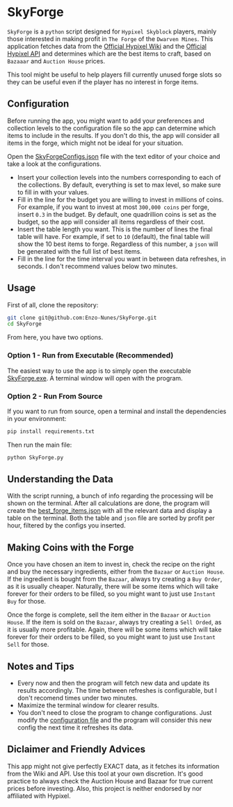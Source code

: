 # SkyForge

`SkyForge` is a `python` script designed for `Hypixel Skyblock` players, mainly those interested in making profit in `The Forge` of the `Dwarven Mines`.
This application fetches data from the [Official Hypixel Wiki](https://wiki.hypixel.net/The_Forge) and the [Official Hypixel API](https://api.hypixel.net)
and determines which are the best items to craft, based on `Bazaaar` and `Auction House` prices.

This tool might be useful to help players fill currently unused forge slots so they can be useful even if the player has no interest in forge items.

## Configuration

Before running the app, you might want to add your preferences and collection levels to the configuration file so the app can determine which items to include in the results. If you don't do this, the app will consider all items in the forge, which might not be ideal for your situation.

Open the [SkyForgeConfigs.json](SkyForgeConfigs.json) file with the text editor of your choice and take a look at the configurations.

- Insert your collection levels into the numbers corresponding to each of the collections. By default, everything is set to max level, so make sure to fill in with your values.
- Fill in the line for the budget you are willing to invest in millions of coins. For example, if you want to invest at most `300,000 coins` per forge, insert `0.3` in the budget. By default, one quadrillion coins is set as the budget, so the app will consider all items regardless of their cost.
- Insert the table length you want. This is the number of lines the final table will have. For example, if set to `10` (default), the final table will show the 10 best items to forge. Regardless of this number, a `json` will be generated with the full list of best items.
- Fill in the line for the time interval you want in between data refreshes, in seconds. I don't recommend values below two minutes.

## Usage

First of all, clone the repository:

```bash
git clone git@github.com:Enzo-Nunes/SkyForge.git
cd SkyForge
```

From here, you have two options.

### Option 1 - Run from Executable (Recommended)

The easiest way to use the app is to simply open the executable [SkyForge.exe](SkyForge.exe). A terminal window will open with the program.

### Option 2 - Run From Source

If you want to run from source, open a terminal and install the dependencies in your environment:

```bash
pip install requirements.txt
```

Then run the main file:

```bash
python SkyForge.py
```

## Understanding the Data

With the script running, a bunch of info regarding the processing will be shown on the terminal. After all calculations are done, the program will create the [best_forge_items.json](best_forge_items.json) with all the relevant data and display a table on the terminal. Both the table and `json` file are sorted by profit per hour, filtered by the configs you inserted.

## Making Coins with the Forge

Once you have chosen an item to invest in, check the recipe on the right and buy the necessary ingredients, either from the `Bazaar` or `Auction House`. If the ingredient is bought from the `Bazaar`, always try creating a `Buy Order`, as it is usually cheaper. Naturally, there will be some items which will take forever for their orders to be filled, so you might want to just use `Instant Buy` for those.

Once the forge is complete, sell the item either in the `Bazaar` or `Auction House`. If the item is sold on the `Bazaar`, always try creating a `Sell Orded`, as it is usually more profitable. Again, there will be some items which will take forever for their orders to be filled, so you might want to just use `Instant Sell` for those.

## Notes and Tips

- Every now and then the program will fetch new data and update its results accordingly. The time between refreshes is configurable, but I don't recomend times under two minutes.
- Maximize the terminal window for clearer results.
- You don't need to close the program to change configurations. Just modify the [configuration file](SkyForgeConfigs.json) and the program will consider this new config the next time it refreshes its data.

## Diclaimer and Friendly Advices

This app might not give perfectly EXACT data, as it fetches its information from the Wiki and API. Use this tool at your own discretion. It's good practice to always check the Auction House and Bazaar for true current prices before investing. Also, this project is neither endorsed by nor affiliated with Hypixel.
